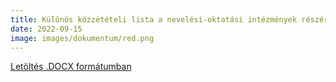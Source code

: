 ```yaml
---
title: Különös közzétételi lista a nevelési-oktatási intézmények részére
date: 2022-09-15
image: images/dokumentum/red.png
---
```


[Letöltés .DOCX formátumban](kulonos.kozzeteteli_2223.docx)